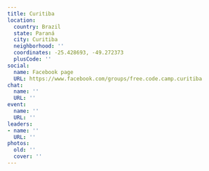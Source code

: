 ```yaml
---
title: Curitiba
location:
  country: Brazil
  state: Paraná
  city: Curitiba
  neighborhood: ''
  coordinates: -25.428693, -49.272373
  plusCode: ''
social:
  name: Facebook page
  URL: https://www.facebook.com/groups/free.code.camp.curitiba
chat:
  name: ''
  URL: ''
event:
  name: ''
  URL: ''
leaders:
- name: ''
  URL: ''
photos:
  old: ''
  cover: ''
---
```

